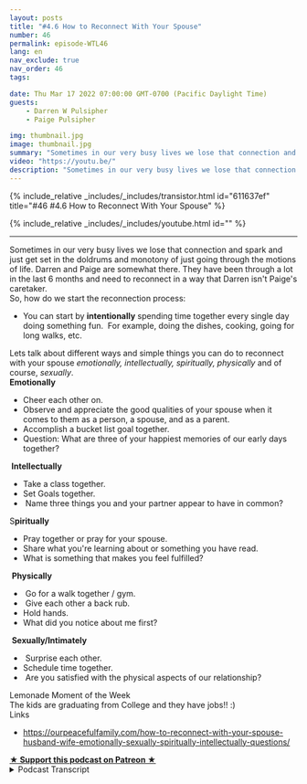 ```yaml
---
layout: posts
title: "#4.6 How to Reconnect With Your Spouse"
number: 46
permalink: episode-WTL46
lang: en
nav_exclude: true
nav_order: 46
tags:

date: Thu Mar 17 2022 07:00:00 GMT-0700 (Pacific Daylight Time)
guests:
    - Darren W Pulsipher
    - Paige Pulsipher

img: thumbnail.jpg
image: thumbnail.jpg
summary: "Sometimes in our very busy lives we lose that connection and spark and just get set in the doldrums and monotony of just going through the motions of life. Darren and Paige are somewhat there. They have been through a lot in the last 6 months and need to reconnect in a way that Darren isn't Paige's caretaker."
video: "https://youtu.be/"
description: "Sometimes in our very busy lives we lose that connection and spark and just get set in the doldrums and monotony of just going through the motions of life. Darren and Paige are somewhat there. They have been through a lot in the last 6 months and need to reconnect in a way that Darren isn't Paige's caretaker."
---
```


<div>
{% include_relative _includes/_includes/transistor.html id="611637ef" title="#46 #4.6 How to Reconnect With Your Spouse" %}

{% include_relative _includes/_includes/youtube.html id="" %}
</div>

---

<html><head></head><body><div>Sometimes in our very busy lives we lose that connection and spark and just get set in the doldrums and monotony of just going through the motions of life. Darren and Paige are somewhat there. They have been through a lot in the last 6 months and need to reconnect in a way that Darren isn't Paige's caretaker.</div><div>So, how do we start the reconnection process:</div><ul><li>You can start by <strong>intentionally</strong> spending time together every single day doing something fun.&nbsp; For example, doing the dishes, cooking, going for long walks, etc.</li></ul><div>Lets talk about different ways and simple things you can do to reconnect with your spouse <em>emotionally, intellectually, spiritually, physically</em> and of course, <em>sexually</em>.</div><div><strong>Emotionally&nbsp;</strong></div><ul><li>Cheer each other on.</li><li>Observe and appreciate the good qualities of your spouse when it comes to them as a person, a spouse, and as a parent.</li><li>Accomplish a bucket list goal together.</li><li>Question: What are three of your happiest memories of our early days together?</li></ul><div><strong>&nbsp;Intellectually</strong></div><ul><li>Take a class together.</li><li>Set Goals together.</li><li>&nbsp;Name three things you and your partner appear to have in common?</li></ul><div>S<strong>piritually</strong></div><ul><li>Pray together or pray for your spouse.</li><li>Share what you're learning about or something you have read.</li><li>What is something that makes you feel fulfilled?</li></ul><div>&nbsp;<strong>Physically</strong></div><ul><li>&nbsp;Go for a walk together / gym.</li><li>&nbsp;Give each other a back rub.</li><li>Hold hands.</li><li>What did you notice about me first?</li></ul><div>&nbsp;<strong>Sexually/Intimately</strong></div><ul><li>&nbsp;Surprise each other.</li><li>Schedule time together.</li><li>&nbsp;Are you satisfied with the physical aspects of our relationship?</li></ul><div>Lemonade Moment of the Week</div><div>The kids are graduating from College and they have jobs!! :)&nbsp;</div><div>Links</div><ul><li><a href="https://ourpeacefulfamily.com/how-to-reconnect-with-your-spouse-husband-wife-emotionally-sexually-spiritually-intellectually-questions/">https://ourpeacefulfamily.com/how-to-reconnect-with-your-spouse-husband-wife-emotionally-sexually-spiritually-intellectually-questions/</a></li></ul>
<strong>
  <a href="https://www.patreon.com/wheresthelemonade" target="_donate" rel="payment" title="★ Support this podcast on Patreon ★">★ Support this podcast on Patreon ★</a>
</strong></body></html>

<details>
<summary> Podcast Transcript </summary>

<p></p>

</details>
